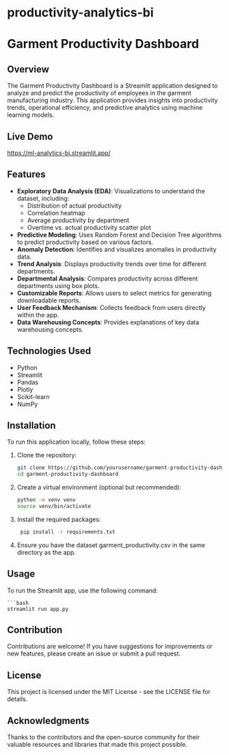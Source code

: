# productivity-analytics-bi

# Garment Productivity Dashboard

## Overview

The Garment Productivity Dashboard is a Streamlit application designed to analyze and predict the productivity of employees in the garment manufacturing industry. This application provides insights into productivity trends, operational efficiency, and predictive analytics using machine learning models.

## Live Demo
https://ml-analytics-bi.streamlit.app/

## Features

- **Exploratory Data Analysis (EDA)**: Visualizations to understand the dataset, including:
  - Distribution of actual productivity
  - Correlation heatmap
  - Average productivity by department
  - Overtime vs. actual productivity scatter plot
- **Predictive Modeling**: Uses Random Forest and Decision Tree algorithms to predict productivity based on various factors.
- **Anomaly Detection**: Identifies and visualizes anomalies in productivity data.
- **Trend Analysis**: Displays productivity trends over time for different departments.
- **Departmental Analysis**: Compares productivity across different departments using box plots.
- **Customizable Reports**: Allows users to select metrics for generating downloadable reports.
- **User Feedback Mechanism**: Collects feedback from users directly within the app.
- **Data Warehousing Concepts**: Provides explanations of key data warehousing concepts.

## Technologies Used

- Python
- Streamlit
- Pandas
- Plotly
- Scikit-learn
- NumPy

## Installation

To run this application locally, follow these steps:

1. Clone the repository:

   ```bash
   git clone https://github.com/yourusername/garment-productivity-dashboard.git
   cd garment-productivity-dashboard

2. Create a virtual environment (optional but recommended):

    ```bash
    python -m venv venv
    source venv/bin/activate

3. Install the required packages:

   ```bash
    pip install -r requirements.txt

4. Ensure you have the dataset garment_productivity.csv in the same directory as the app.

## Usage

To run the Streamlit app, use the following command:

    ```bash
    streamlit run app.py

## Contribution
Contributions are welcome! If you have suggestions for improvements or new features, please create an issue or submit a pull request.

## License
This project is licensed under the MIT License - see the LICENSE file for details.

## Acknowledgments
Thanks to the contributors and the open-source community for their valuable resources and libraries that made this project possible.
